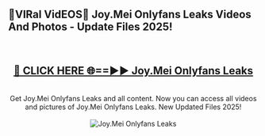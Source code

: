 <h2>🔴VIRal VidEOS🔴 Joy.Mei Onlyfans Leaks Videos And Photos - Update Files 2025!</h2>
<br>
<div align="center">
<h2><a href="https://virallinks.top/odZfE0" rel="nofollow">🔴 CLICK HERE 🌐==►► Joy.Mei Onlyfans Leaks</a></h2>
<br>
Get Joy.Mei Onlyfans Leaks and all content. Now you can access all videos and pictures of Joy.Mei Onlyfans Leaks. New Updated Files 2025!
<br>
<br>
<a href="https://virallinks.top/odZfE0" rel="nofollow" data-target="animated-image.originalLink"><img src="https://i.imgur.com/dJHk4Zq.gif)" alt="Joy.Mei Onlyfans Leaks" style="max-width: 100%; display: inline-block;" data-target="animated-image.originalImage"></a>
</div>
<br>
